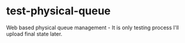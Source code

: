 # test-physical-queue
Web based physical queue management - It is only testing process I'll upload final state later.
